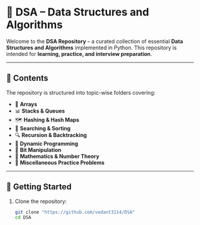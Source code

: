 # 📘 DSA – Data Structures and Algorithms

Welcome to the **DSA Repository** – a curated collection of essential **Data Structures and Algorithms** implemented in Python. This repository is intended for **learning, practice, and interview preparation**.

---

## 📂 Contents

The repository is structured into topic-wise folders covering:

- 📌 **Arrays**
- 📊 **Stacks & Queues**
- 🗺️ **Hashing & Hash Maps**
- 🧭 **Searching & Sorting**
- 🔍 **Recursion & Backtracking**
- 🧮 **Dynamic Programming**
- 🧩 **Bit Manipulation**
- 📐 **Mathematics & Number Theory**
- 🧪 **Miscellaneous Practice Problems**

---

## 🚀 Getting Started

1. Clone the repository:
   ```bash
   git clone "https://github.com/vedant3114/DSA"
   cd DSA
